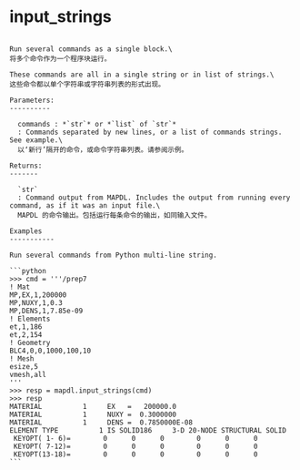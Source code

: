# input_strings

````{method} Mapdl.input_strings(commands)

Run several commands as a single block.\
将多个命令作为一个程序块运行。

These commands are all in a single string or in list of strings.\
这些命令都以单个字符串或字符串列表的形式出现。

Parameters:
----------

  commands : *`str`* or *`list` of `str`*
  : Commands separated by new lines, or a list of commands strings. See example.\
  以‘新行’隔开的命令，或命令字符串列表。请参阅示例。

Returns:
-------

  `str`
  : Command output from MAPDL. Includes the output from running every command, as if it was an input file.\
  MAPDL 的命令输出。包括运行每条命令的输出，如同输入文件。

Examples
-----------

Run several commands from Python multi-line string.

```python
>>> cmd = '''/prep7
! Mat
MP,EX,1,200000
MP,NUXY,1,0.3
MP,DENS,1,7.85e-09
! Elements
et,1,186
et,2,154
! Geometry
BLC4,0,0,1000,100,10
! Mesh
esize,5
vmesh,all
'''
>>> resp = mapdl.input_strings(cmd)
>>> resp
MATERIAL          1     EX   =   200000.0
MATERIAL          1     NUXY =  0.3000000
MATERIAL          1     DENS =  0.7850000E-08
ELEMENT TYPE          1 IS SOLID186     3-D 20-NODE STRUCTURAL SOLID
 KEYOPT( 1- 6)=        0      0      0        0      0      0
 KEYOPT( 7-12)=        0      0      0        0      0      0
 KEYOPT(13-18)=        0      0      0        0      0      0
```



````